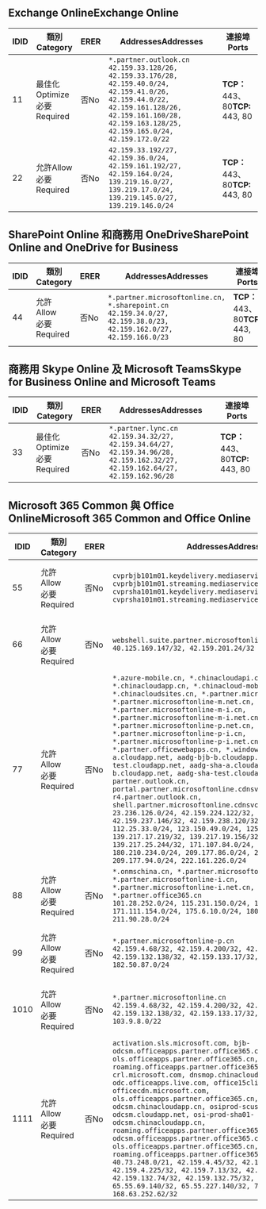 <!--THIS FILE IS AUTOMATICALLY GENERATED. MANUAL CHANGES WILL BE OVERWRITTEN.-->
<!--Please contact the Office 365 Endpoints team with any questions.-->
<!--China endpoints version 2018073000-->
<!--File generated 2018-09-28 14:38:22.8626-->

## <a name="exchange-online"></a><span data-ttu-id="e9cbb-101">Exchange Online</span><span class="sxs-lookup"><span data-stu-id="e9cbb-101">Exchange Online</span></span>

<span data-ttu-id="e9cbb-102">ID</span><span class="sxs-lookup"><span data-stu-id="e9cbb-102">ID</span></span> | <span data-ttu-id="e9cbb-103">類別</span><span class="sxs-lookup"><span data-stu-id="e9cbb-103">Category</span></span> | <span data-ttu-id="e9cbb-104">ER</span><span class="sxs-lookup"><span data-stu-id="e9cbb-104">ER</span></span> | <span data-ttu-id="e9cbb-105">Addresses</span><span class="sxs-lookup"><span data-stu-id="e9cbb-105">Addresses</span></span> | <span data-ttu-id="e9cbb-106">連接埠</span><span class="sxs-lookup"><span data-stu-id="e9cbb-106">Ports</span></span>
-- | -------------------- | -- | --------------------------------------------------------------------------------------------------------------------------------------------------------------------------------------------------------- | ----------------
<span data-ttu-id="e9cbb-107">1</span><span class="sxs-lookup"><span data-stu-id="e9cbb-107">1</span></span> | <span data-ttu-id="e9cbb-108">最佳化</span><span class="sxs-lookup"><span data-stu-id="e9cbb-108">Optimize</span></span><BR><span data-ttu-id="e9cbb-109">必要</span><span class="sxs-lookup"><span data-stu-id="e9cbb-109">Required</span></span> | <span data-ttu-id="e9cbb-110">否</span><span class="sxs-lookup"><span data-stu-id="e9cbb-110">No</span></span> | `*.partner.outlook.cn`<BR>`42.159.33.128/26, 42.159.33.176/28, 42.159.40.0/24, 42.159.41.0/26, 42.159.44.0/22, 42.159.161.128/26, 42.159.161.160/28, 42.159.163.128/25, 42.159.165.0/24, 42.159.172.0/22` | <span data-ttu-id="e9cbb-111">**TCP：** 443、80</span><span class="sxs-lookup"><span data-stu-id="e9cbb-111">**TCP:** 443, 80</span></span>
<span data-ttu-id="e9cbb-112">2</span><span class="sxs-lookup"><span data-stu-id="e9cbb-112">2</span></span> | <span data-ttu-id="e9cbb-113">允許</span><span class="sxs-lookup"><span data-stu-id="e9cbb-113">Allow</span></span><BR><span data-ttu-id="e9cbb-114">必要</span><span class="sxs-lookup"><span data-stu-id="e9cbb-114">Required</span></span> | <span data-ttu-id="e9cbb-115">否</span><span class="sxs-lookup"><span data-stu-id="e9cbb-115">No</span></span> | `42.159.33.192/27, 42.159.36.0/24, 42.159.161.192/27, 42.159.164.0/24, 139.219.16.0/27, 139.219.17.0/24, 139.219.145.0/27, 139.219.146.0/24` | <span data-ttu-id="e9cbb-116">**TCP：** 443、80</span><span class="sxs-lookup"><span data-stu-id="e9cbb-116">**TCP:** 443, 80</span></span>

## <a name="sharepoint-online-and-onedrive-for-business"></a><span data-ttu-id="e9cbb-117">SharePoint Online 和商務用 OneDrive</span><span class="sxs-lookup"><span data-stu-id="e9cbb-117">SharePoint Online and OneDrive for Business</span></span>

<span data-ttu-id="e9cbb-118">ID</span><span class="sxs-lookup"><span data-stu-id="e9cbb-118">ID</span></span> | <span data-ttu-id="e9cbb-119">類別</span><span class="sxs-lookup"><span data-stu-id="e9cbb-119">Category</span></span> | <span data-ttu-id="e9cbb-120">ER</span><span class="sxs-lookup"><span data-stu-id="e9cbb-120">ER</span></span> | <span data-ttu-id="e9cbb-121">Addresses</span><span class="sxs-lookup"><span data-stu-id="e9cbb-121">Addresses</span></span> | <span data-ttu-id="e9cbb-122">連接埠</span><span class="sxs-lookup"><span data-stu-id="e9cbb-122">Ports</span></span>
-- | ----------------- | -- | --------------------------------------------------------------------------------------------------------------------- | ----------------
<span data-ttu-id="e9cbb-123">4</span><span class="sxs-lookup"><span data-stu-id="e9cbb-123">4</span></span> | <span data-ttu-id="e9cbb-124">允許</span><span class="sxs-lookup"><span data-stu-id="e9cbb-124">Allow</span></span><BR><span data-ttu-id="e9cbb-125">必要</span><span class="sxs-lookup"><span data-stu-id="e9cbb-125">Required</span></span> | <span data-ttu-id="e9cbb-126">否</span><span class="sxs-lookup"><span data-stu-id="e9cbb-126">No</span></span> | `*.partner.microsoftonline.cn, *.sharepoint.cn`<BR>`42.159.34.0/27, 42.159.38.0/23, 42.159.162.0/27, 42.159.166.0/23` | <span data-ttu-id="e9cbb-127">**TCP：** 443、80</span><span class="sxs-lookup"><span data-stu-id="e9cbb-127">**TCP:** 443, 80</span></span>

## <a name="skype-for-business-online-and-microsoft-teams"></a><span data-ttu-id="e9cbb-128">商務用 Skype Online 及 Microsoft Teams</span><span class="sxs-lookup"><span data-stu-id="e9cbb-128">Skype for Business Online and Microsoft Teams</span></span>

<span data-ttu-id="e9cbb-129">ID</span><span class="sxs-lookup"><span data-stu-id="e9cbb-129">ID</span></span> | <span data-ttu-id="e9cbb-130">類別</span><span class="sxs-lookup"><span data-stu-id="e9cbb-130">Category</span></span> | <span data-ttu-id="e9cbb-131">ER</span><span class="sxs-lookup"><span data-stu-id="e9cbb-131">ER</span></span> | <span data-ttu-id="e9cbb-132">Addresses</span><span class="sxs-lookup"><span data-stu-id="e9cbb-132">Addresses</span></span> | <span data-ttu-id="e9cbb-133">連接埠</span><span class="sxs-lookup"><span data-stu-id="e9cbb-133">Ports</span></span>
-- | -------------------- | -- | -------------------------------------------------------------------------------------------------------------------------------- | ----------------
<span data-ttu-id="e9cbb-134">3</span><span class="sxs-lookup"><span data-stu-id="e9cbb-134">3</span></span> | <span data-ttu-id="e9cbb-135">最佳化</span><span class="sxs-lookup"><span data-stu-id="e9cbb-135">Optimize</span></span><BR><span data-ttu-id="e9cbb-136">必要</span><span class="sxs-lookup"><span data-stu-id="e9cbb-136">Required</span></span> | <span data-ttu-id="e9cbb-137">否</span><span class="sxs-lookup"><span data-stu-id="e9cbb-137">No</span></span> | `*.partner.lync.cn`<BR>`42.159.34.32/27, 42.159.34.64/27, 42.159.34.96/28, 42.159.162.32/27, 42.159.162.64/27, 42.159.162.96/28` | <span data-ttu-id="e9cbb-138">**TCP：** 443、80</span><span class="sxs-lookup"><span data-stu-id="e9cbb-138">**TCP:** 443, 80</span></span>

## <a name="microsoft-365-common-and-office-online"></a><span data-ttu-id="e9cbb-139">Microsoft 365 Common 與 Office Online</span><span class="sxs-lookup"><span data-stu-id="e9cbb-139">Microsoft 365 Common and Office Online</span></span>

<span data-ttu-id="e9cbb-140">ID</span><span class="sxs-lookup"><span data-stu-id="e9cbb-140">ID</span></span> | <span data-ttu-id="e9cbb-141">類別</span><span class="sxs-lookup"><span data-stu-id="e9cbb-141">Category</span></span> | <span data-ttu-id="e9cbb-142">ER</span><span class="sxs-lookup"><span data-stu-id="e9cbb-142">ER</span></span> | <span data-ttu-id="e9cbb-143">Addresses</span><span class="sxs-lookup"><span data-stu-id="e9cbb-143">Addresses</span></span> | <span data-ttu-id="e9cbb-144">連接埠</span><span class="sxs-lookup"><span data-stu-id="e9cbb-144">Ports</span></span>
-- | ----------------- | -- | ---------------------------------------------------------------------------------------------------------------------------------------------------------------------------------------------------------------------------------------------------------------------------------------------------------------------------------------------------------------------------------------------------------------------------------------------------------------------------------------------------------------------------------------------------------------------------------------------------------------------------------------------------------------------------------------------------------------------------------------------------------------------------------------------------------------------------------------------------------------------------------------------------------------------------------------------------------------------------------------------------------------------------------------------------------------------------------- | ----------------
<span data-ttu-id="e9cbb-145">5</span><span class="sxs-lookup"><span data-stu-id="e9cbb-145">5</span></span> | <span data-ttu-id="e9cbb-146">允許</span><span class="sxs-lookup"><span data-stu-id="e9cbb-146">Allow</span></span><BR><span data-ttu-id="e9cbb-147">必要</span><span class="sxs-lookup"><span data-stu-id="e9cbb-147">Required</span></span> | <span data-ttu-id="e9cbb-148">否</span><span class="sxs-lookup"><span data-stu-id="e9cbb-148">No</span></span> | `cvprbjb101m01.keydelivery.mediaservices.chinacloudapi.cn, cvprbjb101m01.streaming.mediaservices.chinacloudapi.cn, cvprsha101m01.keydelivery.mediaservices.chinacloudapi.cn, cvprsha101m01.streaming.mediaservices.chinacloudapi.cn` | <span data-ttu-id="e9cbb-149">**TCP：** 443、80</span><span class="sxs-lookup"><span data-stu-id="e9cbb-149">**TCP:** 443, 80</span></span>
<span data-ttu-id="e9cbb-150">6</span><span class="sxs-lookup"><span data-stu-id="e9cbb-150">6</span></span> | <span data-ttu-id="e9cbb-151">允許</span><span class="sxs-lookup"><span data-stu-id="e9cbb-151">Allow</span></span><BR><span data-ttu-id="e9cbb-152">必要</span><span class="sxs-lookup"><span data-stu-id="e9cbb-152">Required</span></span> | <span data-ttu-id="e9cbb-153">否</span><span class="sxs-lookup"><span data-stu-id="e9cbb-153">No</span></span> | `webshell.suite.partner.microsoftonline.cn`<BR>`40.125.169.147/32, 42.159.201.24/32` | <span data-ttu-id="e9cbb-154">**TCP：** 443、80</span><span class="sxs-lookup"><span data-stu-id="e9cbb-154">**TCP:** 443, 80</span></span>
<span data-ttu-id="e9cbb-155">7</span><span class="sxs-lookup"><span data-stu-id="e9cbb-155">7</span></span> | <span data-ttu-id="e9cbb-156">允許</span><span class="sxs-lookup"><span data-stu-id="e9cbb-156">Allow</span></span><BR><span data-ttu-id="e9cbb-157">必要</span><span class="sxs-lookup"><span data-stu-id="e9cbb-157">Required</span></span> | <span data-ttu-id="e9cbb-158">否</span><span class="sxs-lookup"><span data-stu-id="e9cbb-158">No</span></span> | `*.azure-mobile.cn, *.chinacloudapi.cn, *.chinacloudapp.cn, *.chinacloud-mobile.cn, *.chinacloudsites.cn, *.partner.microsoftonline-m.cn, *.partner.microsoftonline-m.net.cn, *.partner.microsoftonline-m-i.cn, *.partner.microsoftonline-m-i.net.cn, *.partner.microsoftonline-p.net.cn, *.partner.microsoftonline-p-i.cn, *.partner.microsoftonline-p-i.net.cn, *.partner.officewebapps.cn, *.windowsazure.cn, aadg-bjb-a.cloudapp.net, aadg-bjb-b.cloudapp.net, aadg-bjb-test.cloudapp.net, aadg-sha-a.cloudapp.net, aadg-sha-b.cloudapp.net, aadg-sha-test.cloudapp.net, partner.outlook.cn, portal.partner.microsoftonline.cdnsvc.com, r4.partner.outlook.cn, shell.partner.microsoftonline.cdnsvc.com`<BR>`23.236.126.0/24, 42.159.224.122/32, 42.159.233.91/32, 42.159.237.146/32, 42.159.238.120/32, 58.68.168.0/24, 112.25.33.0/24, 123.150.49.0/24, 125.65.247.0/24, 139.217.17.219/32, 139.217.19.156/32, 139.217.21.3/32, 139.217.25.244/32, 171.107.84.0/24, 180.210.232.0/24, 180.210.234.0/24, 209.177.86.0/24, 209.177.90.0/24, 209.177.94.0/24, 222.161.226.0/24` | <span data-ttu-id="e9cbb-159">**TCP：** 443、80</span><span class="sxs-lookup"><span data-stu-id="e9cbb-159">**TCP:** 443, 80</span></span>
<span data-ttu-id="e9cbb-160">8</span><span class="sxs-lookup"><span data-stu-id="e9cbb-160">8</span></span> | <span data-ttu-id="e9cbb-161">允許</span><span class="sxs-lookup"><span data-stu-id="e9cbb-161">Allow</span></span><BR><span data-ttu-id="e9cbb-162">必要</span><span class="sxs-lookup"><span data-stu-id="e9cbb-162">Required</span></span> | <span data-ttu-id="e9cbb-163">否</span><span class="sxs-lookup"><span data-stu-id="e9cbb-163">No</span></span> | `*.onmschina.cn, *.partner.microsoftonline.net.cn, *.partner.microsoftonline-i.cn, *.partner.microsoftonline-i.net.cn, *.partner.office365.cn`<BR>`101.28.252.0/24, 115.231.150.0/24, 123.235.32.0/24, 171.111.154.0/24, 175.6.10.0/24, 180.210.229.0/24, 211.90.28.0/24` | <span data-ttu-id="e9cbb-164">**TCP：** 443、80</span><span class="sxs-lookup"><span data-stu-id="e9cbb-164">**TCP:** 443, 80</span></span>
<span data-ttu-id="e9cbb-165">9</span><span class="sxs-lookup"><span data-stu-id="e9cbb-165">9</span></span> | <span data-ttu-id="e9cbb-166">允許</span><span class="sxs-lookup"><span data-stu-id="e9cbb-166">Allow</span></span><BR><span data-ttu-id="e9cbb-167">必要</span><span class="sxs-lookup"><span data-stu-id="e9cbb-167">Required</span></span> | <span data-ttu-id="e9cbb-168">否</span><span class="sxs-lookup"><span data-stu-id="e9cbb-168">No</span></span> | `*.partner.microsoftonline-p.cn`<BR>`42.159.4.68/32, 42.159.4.200/32, 42.159.7.156/32, 42.159.132.138/32, 42.159.133.17/32, 42.159.135.78/32, 182.50.87.0/24` | <span data-ttu-id="e9cbb-169">**TCP：** 443、80</span><span class="sxs-lookup"><span data-stu-id="e9cbb-169">**TCP:** 443, 80</span></span>
<span data-ttu-id="e9cbb-170">10</span><span class="sxs-lookup"><span data-stu-id="e9cbb-170">10</span></span> | <span data-ttu-id="e9cbb-171">允許</span><span class="sxs-lookup"><span data-stu-id="e9cbb-171">Allow</span></span><BR><span data-ttu-id="e9cbb-172">必要</span><span class="sxs-lookup"><span data-stu-id="e9cbb-172">Required</span></span> | <span data-ttu-id="e9cbb-173">否</span><span class="sxs-lookup"><span data-stu-id="e9cbb-173">No</span></span> | `*.partner.microsoftonline.cn`<BR>`42.159.4.68/32, 42.159.4.200/32, 42.159.7.156/32, 42.159.132.138/32, 42.159.133.17/32, 42.159.135.78/32, 103.9.8.0/22` | <span data-ttu-id="e9cbb-174">**TCP：** 443、80</span><span class="sxs-lookup"><span data-stu-id="e9cbb-174">**TCP:** 443, 80</span></span>
<span data-ttu-id="e9cbb-175">11</span><span class="sxs-lookup"><span data-stu-id="e9cbb-175">11</span></span> | <span data-ttu-id="e9cbb-176">允許</span><span class="sxs-lookup"><span data-stu-id="e9cbb-176">Allow</span></span><BR><span data-ttu-id="e9cbb-177">必要</span><span class="sxs-lookup"><span data-stu-id="e9cbb-177">Required</span></span> | <span data-ttu-id="e9cbb-178">否</span><span class="sxs-lookup"><span data-stu-id="e9cbb-178">No</span></span> | `activation.sls.microsoft.com, bjb-odcsm.officeapps.partner.office365.cn, bjb-ols.officeapps.partner.office365.cn, bjb-roaming.officeapps.partner.office365.cn, crl.microsoft.com, dnsmop.chinacloudapp.cn, odc.officeapps.live.com, office15client.microsoft.com, officecdn.microsoft.com, ols.officeapps.partner.office365.cn, osi-prod-bjb01-odcsm.chinacloudapp.cn, osiprod-scus01-odcsm.cloudapp.net, osi-prod-sha01-odcsm.chinacloudapp.cn, roaming.officeapps.partner.office365.cn, sha-odcsm.officeapps.partner.office365.cn, sha-ols.officeapps.partner.office365.cn, sha-roaming.officeapps.partner.office365.cn`<BR>`40.73.248.0/21, 42.159.4.45/32, 42.159.4.50/32, 42.159.4.225/32, 42.159.7.13/32, 42.159.132.73/32, 42.159.132.74/32, 42.159.132.75/32, 65.52.98.231/32, 65.55.69.140/32, 65.55.227.140/32, 70.37.81.47/32, 168.63.252.62/32` | <span data-ttu-id="e9cbb-179">**TCP：** 443、80</span><span class="sxs-lookup"><span data-stu-id="e9cbb-179">**TCP:** 443, 80</span></span>
